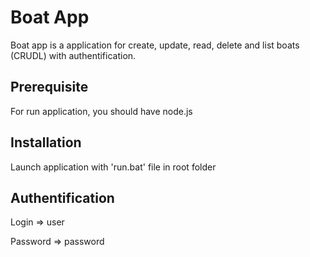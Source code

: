 # Boat App
Boat app is a application for create, update, read, delete and list boats (CRUDL) with authentification.

## Prerequisite
For run application, you should have node.js

## Installation
Launch application with 'run.bat' file in root folder

## Authentification
Login => user

Password => password
